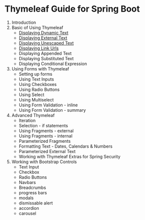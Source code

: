 # Thymeleaf Guide for Spring Boot
1. Introduction
2. Basic of Using Thymeleaf
   * [Displaying Dynamic Text](https://github.com/ajhenley/unofficialguides/blob/master/thymeleaf/02_Displaying_Dynamic_Text.md)
   * [Displaying External Text](https://github.com/ajhenley/unofficialguides/blob/master/thymeleaf/03_DisplayingExternalText.md)
   * [Displaying Unescaped Text](https://github.com/ajhenley/unofficialguides/blob/master/thymeleaf/04_DisplayingUnescapedText.md)
   * [Displaying Link Urls](05_DisplayingLinkURLsWithThymeleaf.md)
   * Displaying Appended Text
   * Displaying Substituted Text
   * Displaying Conditional Expression
3. Using Forms with Thymeleaf
   * Setting up forms
   * Using Text Inputs
   * Using Checkboxes
   * Using Radio Buttons
   * Using Select
   * Using Multiselect
   * Using Form Validation - inline
   * Using Form Validation - summary
4. Advanced Thymeleaf
   * Iteration
   * Selection - if statements
   * Using Fragments - external
   * Using Fragments - internal
   * Parameterized Fragments
   * Formatting Text - Dates, Calendars & Numbers
   * Parameterized External Text
   * Working with Thymeleaf Extras for Spring Security
5. Working with Bootstrap Controls
   * Text Input
   * Checkbox
   * Radio Buttons
   * Navbars
   * Breadcrumbs
   * progress bars
   * modals
   * dismissable alert
   * accordion
   * carousel
   
